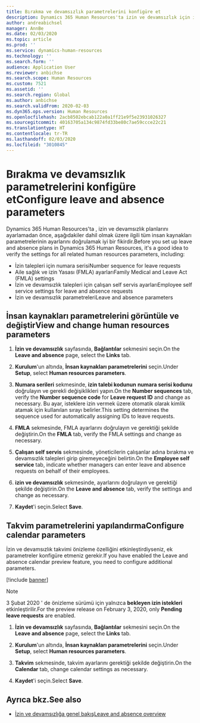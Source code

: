 ```yaml
---
title: Bırakma ve devamsızlık parametrelerini konfigüre et
description: Dynamics 365 Human Resources'ta izin ve devamsızlık için insan kaynakları parametrelerini tanımlayın.
author: andreabichsel
manager: AnnBe
ms.date: 02/03/2020
ms.topic: article
ms.prod: ''
ms.service: dynamics-human-resources
ms.technology: ''
ms.search.form: ''
audience: Application User
ms.reviewer: anbichse
ms.search.scope: Human Resources
ms.custom: 7521
ms.assetid: ''
ms.search.region: Global
ms.author: anbichse
ms.search.validFrom: 2020-02-03
ms.dyn365.ops.version: Human Resources
ms.openlocfilehash: 2acb8502ebcab122a0a1ff21e9f5e23931026327
ms.sourcegitcommit: 40163705a134c9874fd33be80c7ae59ccce22c21
ms.translationtype: HT
ms.contentlocale: tr-TR
ms.lasthandoff: 02/03/2020
ms.locfileid: "3010845"
---
```

# <a name="configure-leave-and-absence-parameters"></a><span data-ttu-id="4ed85-103">Bırakma ve devamsızlık parametrelerini konfigüre et</span><span class="sxs-lookup"><span data-stu-id="4ed85-103">Configure leave and absence parameters</span></span>

<span data-ttu-id="4ed85-104">Dynamics 365 Human Resources'ta , izin ve devamsızlık planlarını ayarlamadan önce, aşağıdakiler dahil olmak üzere ilgili tüm insan kaynakları parametrelerinin ayarlarını doğrulamak iyi bir fikirdir.</span><span class="sxs-lookup"><span data-stu-id="4ed85-104">Before you set up leave and absence plans in Dynamics 365 Human Resources, it's a good idea to verify the settings for all related human resources parameters, including:</span></span>

- <span data-ttu-id="4ed85-105">İzin talepleri için numara serisi</span><span class="sxs-lookup"><span data-stu-id="4ed85-105">Number sequence for leave requests</span></span>
- <span data-ttu-id="4ed85-106">Aile sağlık ve izin Yasası (FMLA) ayarları</span><span class="sxs-lookup"><span data-stu-id="4ed85-106">Family Medical and Leave Act (FMLA) settings</span></span>
- <span data-ttu-id="4ed85-107">İzin ve devamsızlık talepleri için çalışan self servis ayarları</span><span class="sxs-lookup"><span data-stu-id="4ed85-107">Employee self service settings for leave and absence requests</span></span>
- <span data-ttu-id="4ed85-108">İzin ve devamsızlık parametreleri</span><span class="sxs-lookup"><span data-stu-id="4ed85-108">Leave and absence parameters</span></span>

## <a name="view-and-change-human-resources-parameters"></a><span data-ttu-id="4ed85-109">İnsan kaynakları parametrelerini görüntüle ve değiştir</span><span class="sxs-lookup"><span data-stu-id="4ed85-109">View and change human resources parameters</span></span>

1. <span data-ttu-id="4ed85-110">**İzin ve devamsızlık** sayfasında, **Bağlantılar** sekmesini seçin.</span><span class="sxs-lookup"><span data-stu-id="4ed85-110">On the **Leave and absence** page, select the **Links** tab.</span></span>

2. <span data-ttu-id="4ed85-111">**Kurulum**'un altında, **İnsan kaynakları parametrelerini** seçin.</span><span class="sxs-lookup"><span data-stu-id="4ed85-111">Under **Setup**, select **Human resources parameters**.</span></span>

3. <span data-ttu-id="4ed85-112">**Numara serileri** sekmesinde, **izin talebi kodunun** **numara serisi kodunu** doğrulayın ve gerekli değişiklikleri yapın.</span><span class="sxs-lookup"><span data-stu-id="4ed85-112">On the **Number sequences** tab, verify the **Number sequence code** for **Leave request ID** and change as necessary.</span></span> <span data-ttu-id="4ed85-113">Bu ayar, isteklere izin vermek üzere otomatik olarak kimlik atamak için kullanılan sırayı belirler.</span><span class="sxs-lookup"><span data-stu-id="4ed85-113">This setting determines the sequence used for automatically assigning IDs to leave requests.</span></span>

4. <span data-ttu-id="4ed85-114">**FMLA** sekmesinde, FMLA ayarlarını doğrulayın ve gerektiği şekilde değiştirin.</span><span class="sxs-lookup"><span data-stu-id="4ed85-114">On the **FMLA** tab, verify the FMLA settings and change as necessary.</span></span>

5. <span data-ttu-id="4ed85-115">**Çalışan self servis** sekmesinde, yöneticilerin çalışanlar adına bırakma ve devamsızlık talepleri girip giremeyeceğini belirtin.</span><span class="sxs-lookup"><span data-stu-id="4ed85-115">On the **Employee self service** tab, indicate whether managers can enter leave and absence requests on behalf of their employees.</span></span>

6. <span data-ttu-id="4ed85-116">**izin ve devamsızlık** sekmesinde, ayarlarını doğrulayın ve gerektiği şekilde değiştirin.</span><span class="sxs-lookup"><span data-stu-id="4ed85-116">On the **Leave and absence** tab, verify the settings and change as necessary.</span></span>

7. <span data-ttu-id="4ed85-117">**Kaydet**'i seçin.</span><span class="sxs-lookup"><span data-stu-id="4ed85-117">Select **Save**.</span></span>

## <a name="configure-calendar-parameters"></a><span data-ttu-id="4ed85-118">Takvim parametrelerini yapılandırma</span><span class="sxs-lookup"><span data-stu-id="4ed85-118">Configure calendar parameters</span></span>

<span data-ttu-id="4ed85-119">İzin ve devamsızlık takvimi önizleme özelliğini etkinleştirdiyseniz, ek parametreler konfigüre etmeniz gerekir.</span><span class="sxs-lookup"><span data-stu-id="4ed85-119">If you have enabled the Leave and absence calendar preview feature, you need to configure additional parameters.</span></span> 

[!include [banner](includes/preview-feature-leave-absence.md)]

> [!NOTE]
> <span data-ttu-id="4ed85-120">3 Şubat 2020 ' de önizleme sürümü için yalnızca **bekleyen izin istekleri** etkinleştirilir.</span><span class="sxs-lookup"><span data-stu-id="4ed85-120">For the preview release on February 3, 2020, only **Pending leave requests** are enabled.</span></span>

1. <span data-ttu-id="4ed85-121">**İzin ve devamsızlık** sayfasında, **Bağlantılar** sekmesini seçin.</span><span class="sxs-lookup"><span data-stu-id="4ed85-121">On the **Leave and absence** page, select the **Links** tab.</span></span>

2. <span data-ttu-id="4ed85-122">**Kurulum**'un altında, **İnsan kaynakları parametrelerini** seçin.</span><span class="sxs-lookup"><span data-stu-id="4ed85-122">Under **Setup**, select **Human resources parameters**.</span></span>

3. <span data-ttu-id="4ed85-123">**Takvim** sekmesinde, takvim ayarlarını gerektiği şekilde değiştirin.</span><span class="sxs-lookup"><span data-stu-id="4ed85-123">On the **Calendar** tab, change calendar settings as necessary.</span></span>

4. <span data-ttu-id="4ed85-124">**Kaydet**'i seçin.</span><span class="sxs-lookup"><span data-stu-id="4ed85-124">Select **Save**.</span></span>

## <a name="see-also"></a><span data-ttu-id="4ed85-125">Ayrıca bkz.</span><span class="sxs-lookup"><span data-stu-id="4ed85-125">See also</span></span>

- [<span data-ttu-id="4ed85-126">İzin ve devamsızlığa genel bakış</span><span class="sxs-lookup"><span data-stu-id="4ed85-126">Leave and absence overview</span></span>](hr-leave-and-absence-overview.md)
